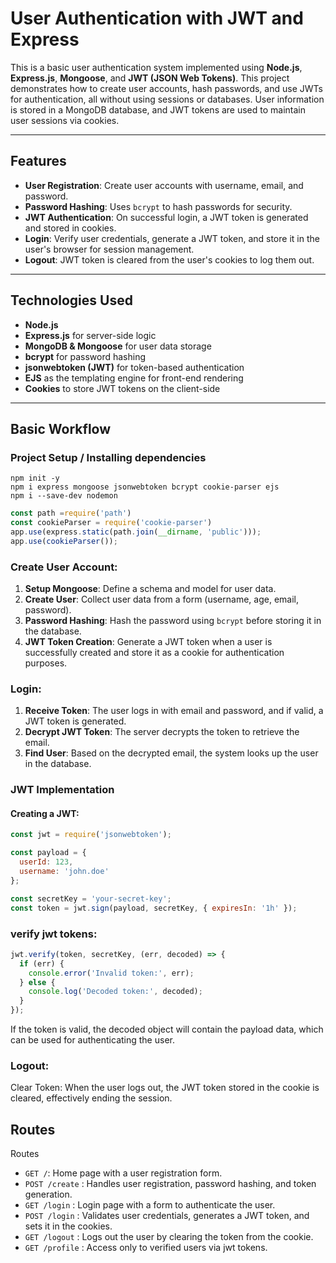 

# User Authentication with JWT and Express

This is a basic user authentication system implemented using **Node.js**, **Express.js**, **Mongoose**, and **JWT (JSON Web Tokens)**. This project demonstrates how to create user accounts, hash passwords, and use JWTs for authentication, all without using sessions or databases. User information is stored in a MongoDB database, and JWT tokens are used to maintain user sessions via cookies.

---

## Features

- **User Registration**: Create user accounts with username, email, and password.
- **Password Hashing**: Uses `bcrypt` to hash passwords for security.
- **JWT Authentication**: On successful login, a JWT token is generated and stored in cookies.
- **Login**: Verify user credentials, generate a JWT token, and store it in the user's browser for session management.
- **Logout**: JWT token is cleared from the user's cookies to log them out.
  
---

## Technologies Used

- **Node.js**
- **Express.js** for server-side logic
- **MongoDB & Mongoose** for user data storage
- **bcrypt** for password hashing
- **jsonwebtoken (JWT)** for token-based authentication
- **EJS** as the templating engine for front-end rendering
- **Cookies** to store JWT tokens on the client-side

---

## Basic Workflow


### Project Setup / Installing dependencies
```
npm init -y
npm i express mongoose jsonwebtoken bcrypt cookie-parser ejs
npm i --save-dev nodemon
```

```js
const path =require('path')
const cookieParser = require('cookie-parser')
app.use(express.static(path.join(__dirname, 'public')));
app.use(cookieParser());
```

### Create User Account:

1. **Setup Mongoose**: Define a schema and model for user data.
2. **Create User**: Collect user data from a form (username, age, email, password).
3. **Password Hashing**: Hash the password using `bcrypt` before storing it in the database.
4. **JWT Token Creation**: Generate a JWT token when a user is successfully created and store it as a cookie for authentication purposes.

### Login:

1. **Receive Token**: The user logs in with email and password, and if valid, a JWT token is generated.
2. **Decrypt JWT Token**: The server decrypts the token to retrieve the email.
3. **Find User**: Based on the decrypted email, the system looks up the user in the database.

### JWT Implementation

#### Creating a JWT:

```js
const jwt = require('jsonwebtoken');

const payload = {
  userId: 123,
  username: 'john.doe'
};

const secretKey = 'your-secret-key';
const token = jwt.sign(payload, secretKey, { expiresIn: '1h' }); 
```

### verify jwt tokens:
```js
jwt.verify(token, secretKey, (err, decoded) => {
  if (err) {
    console.error('Invalid token:', err);
  } else {
    console.log('Decoded token:', decoded);
  }
});
```

If the token is valid, the decoded object will contain the payload data, which can be used for authenticating the user.

### Logout:
Clear Token: When the user logs out, the JWT token stored in the cookie is cleared, effectively ending the session.

## Routes
Routes
- `GET /`: Home page with a user registration form.
- `POST /create` : Handles user registration, password hashing, and token generation.
- `GET /login` : Login page with a form to authenticate the user.
- `POST /login` : Validates user credentials, generates a JWT token, and sets it in the cookies.
- `GET /logout` : Logs out the user by clearing the token from the cookie.
- `GET /profile` : Access only to verified users via jwt tokens.